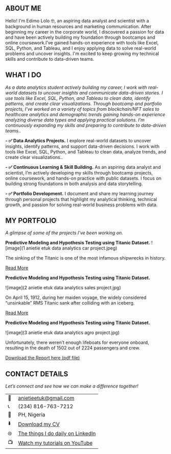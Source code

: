 <!--Section 1: Introduce your self-->
## ABOUT ME

Hello! I'm Edimo Lolo 🤓,  an aspiring data analyst and scientist with a background in human resources and marketing communication. After beginning my career in the corporate world, I discovered a passion for data and have been actively building my foundation through bootcamps and online coursework.I’ve gained hands-on experience with tools like Excel, SQL, Python, and Tableau, and I enjoy applying data to solve real-world problems and uncover insights. I'm excited to keep growing my technical skills and contribute to data-driven teams.


<!--Mention your top/relevant skills here - core and soft skills-->
## WHAT I DO

*As a data analytics student actively building my career, I work with real-world datasets to uncover insights and communicate data-driven stories. I use tools like Excel, SQL, Python, and Tableau to clean data, identify patterns, and create clear visualizations. Through bootcamp and portfolio projects, I’ve worked on a variety of topics from blockchain/NFT sales to healthcare analytics and demographic trends gaining hands-on experience analyzing diverse data types and applying practical solutions. I’m continuously expanding my skills and preparing to contribute to data-driven teams..*

**- ✅ Data Analytics Projects.**
I explore real-world datasets to uncover insights, identify patterns, and support data-driven decisions. I work with tools like Excel, SQL, Python, and Tableau to clean data, analyze trends, and create clear visualizations.. 

**- ✅ Continuous Learning & Skill Building.**
As an aspiring data analyst and scientist, I’m actively developing my skills through bootcamp projects, online coursework, and hands-on practice with public datasets. I focus on building strong foundations in both analysis and data storytelling.

**- ✅  Portfolio Development.**
I document and share my learning journey through personal projects that highlight my analytical thinking, technical growth, and passion for solving real-world business problems with data.

<!--Section 2: List 3-4 key projects-->
## MY PORTFOLIO 

*A glimpse of some of the projects I've been working on.*

**Predictive Modeling and Hypothesis Testing using Titanic Dataset.**
![image](1 anietie etuk data analytics car project.jpeg)

The sinking of the Titanic is one of the most infamous shipwrecks in history.


[Read More](https://www.linkedin.com/pulse/predictive-modeling-hypothesis-testing-using-titanic-dataset-anietie/)

**Predictive Modeling and Hypothesis Testing using Titanic Dataset.**

![image](2 anietie etuk data analytics sales project.jpg)

On April 15, 1912, during her maiden voyage, the widely considered “unsinkable” RMS Titanic sank after colliding with an iceberg. 

[Read More](https://www.linkedin.com/pulse/predictive-modeling-hypothesis-testing-using-titanic-dataset-anietie/)

**Predictive Modeling and Hypothesis Testing using Titanic Dataset.**

![image](3 anietie etuk data analytics agro project.jpg)

Unfortunately, there weren’t enough lifeboats for everyone onboard, resulting in the death of 1502 out of 2224 passengers and crew. 

<a href="17 How to Present Data to Executives by Anietie Etuk.pdf">Download the Report here (pdf file)</a>


## CONTACT DETAILS

*Let’s connect and see how we can make a difference together!*
<table>
  <tbody>
    <tr>
      <td>📧</td>
      <td><a href="mailto:anietieetuk@gmail.com">anietieetuk@gmail.com</a></td>
    </tr>
    <tr>
      <td>📞</td>
      <td>(234) 816-763-7212</td>
    </tr>
    <tr>
      <td>📍</td>
      <td>PH, Nigeria</td>
    </tr>
    <tr>
      <td>⬇️</td>
      <td><a href="https://etuk123456.github.io/portfolio1/docs/Profile.pdf">Download my CV</a></td>
    </tr>
    <tr>
      <td>🌐</td>
      <td><a href="https://linkedin.com/in/etukanietie">The things I do daily on LinkedIn</a></td>
    </tr>
    <tr>
      <td>📺</td>
      <td><a href="https://www.youtube.com/@LearnwithEtuk">Watch my tutorials on YouTube</a></td>
    </tr>
  </tbody>
</table>

   




